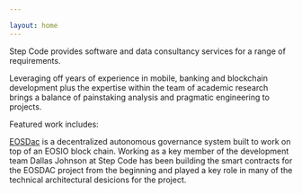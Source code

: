 ```yaml
---

layout: home
---
```


Step Code provides software and data consultancy services for a range of requirements.

Leveraging off years of experience in mobile, banking and blockchain development plus the expertise within the team of academic research brings a balance of painstaking analysis and pragmatic engineering to projects.

Featured work includes:


[EOSDac](eosdac) is a decentralized autonomous governance system built to work on top of an EOSIO block chain. Working as a key member of the development team Dallas Johnson at Step Code has been building the smart contracts for the EOSDAC project from the beginning and played a key role in many of the technical architectural desicions for the project.

